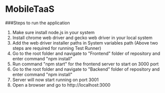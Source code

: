 # MobileTaaS

###Steps to run the application

1. Make sure install node.js in your system
1. Install chrome web driver and gecko web driver in your local system
1. Add the web driver installer paths in System variables path 
(Above two steps are required for running Test Runner)
1. Go to the root folder and navigate to "Frontend" folder of repository and enter command "npm install"
1. Run command "npm start" for the frontend server to start on 3000 port
1. Go to the root folder and navigate to "Backend" folder of repository and enter command "npm install"
1. Server will now start running on port 3001
1. Open a browser and go to http://localhost:3000

